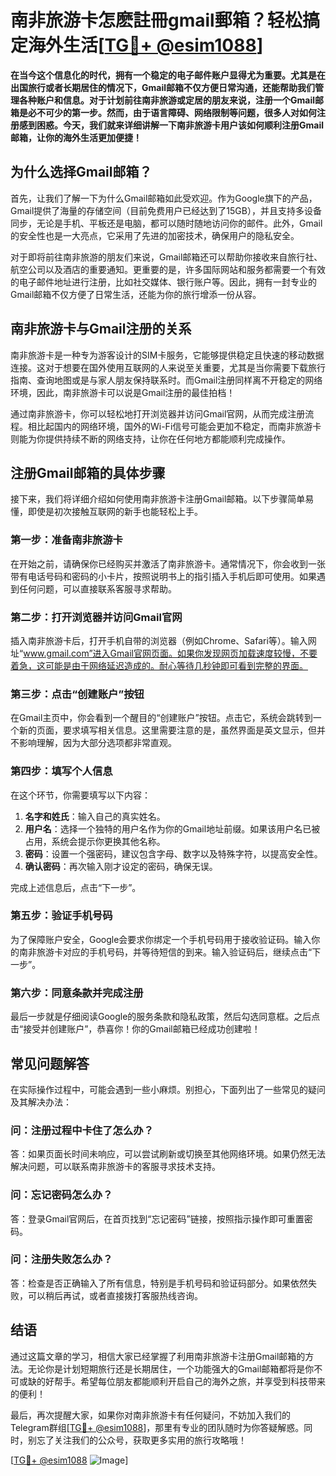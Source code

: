 # 南非旅游卡怎麽註冊gmail郵箱？轻松搞定海外生活[[TG💪+ @esim1088](https://t.me/s/esim1088)]

**在当今这个信息化的时代，拥有一个稳定的电子邮件账户显得尤为重要。尤其是在出国旅行或者长期居住的情况下，Gmail邮箱不仅方便日常沟通，还能帮助我们管理各种账户和信息。对于计划前往南非旅游或定居的朋友来说，注册一个Gmail邮箱是必不可少的第一步。然而，由于语言障碍、网络限制等问题，很多人对如何注册感到困惑。今天，我们就来详细讲解一下南非旅游卡用户该如何顺利注册Gmail邮箱，让你的海外生活更加便捷！**

## **为什么选择Gmail邮箱？**

首先，让我们了解一下为什么Gmail邮箱如此受欢迎。作为Google旗下的产品，Gmail提供了海量的存储空间（目前免费用户已经达到了15GB），并且支持多设备同步，无论是手机、平板还是电脑，都可以随时随地访问你的邮件。此外，Gmail的安全性也是一大亮点，它采用了先进的加密技术，确保用户的隐私安全。

对于即将前往南非旅游的朋友们来说，Gmail邮箱还可以帮助你接收来自旅行社、航空公司以及酒店的重要通知。更重要的是，许多国际网站和服务都需要一个有效的电子邮件地址进行注册，比如社交媒体、银行账户等。因此，拥有一封专业的Gmail邮箱不仅方便了日常生活，还能为你的旅行增添一份从容。

## **南非旅游卡与Gmail注册的关系**

南非旅游卡是一种专为游客设计的SIM卡服务，它能够提供稳定且快速的移动数据连接。这对于想要在国外使用互联网的人来说至关重要，尤其是当你需要下载旅行指南、查询地图或是与家人朋友保持联系时。而Gmail注册同样离不开稳定的网络环境，因此，南非旅游卡可以说是Gmail注册的最佳拍档！

通过南非旅游卡，你可以轻松地打开浏览器并访问Gmail官网，从而完成注册流程。相比起国内的网络环境，国外的Wi-Fi信号可能会更加不稳定，而南非旅游卡则能为你提供持续不断的网络支持，让你在任何地方都能顺利完成操作。

## **注册Gmail邮箱的具体步骤**

接下来，我们将详细介绍如何使用南非旅游卡注册Gmail邮箱。以下步骤简单易懂，即使是初次接触互联网的新手也能轻松上手。

### **第一步：准备南非旅游卡**

在开始之前，请确保你已经购买并激活了南非旅游卡。通常情况下，你会收到一张带有电话号码和密码的小卡片，按照说明书上的指引插入手机后即可使用。如果遇到任何问题，可以直接联系客服寻求帮助。

### **第二步：打开浏览器并访问Gmail官网**

插入南非旅游卡后，打开手机自带的浏览器（例如Chrome、Safari等）。输入网址“www.gmail.com”进入Gmail官网页面。如果你发现网页加载速度较慢，不要着急，这可能是由于网络延迟造成的。耐心等待几秒钟即可看到完整的界面。

### **第三步：点击“创建账户”按钮**

在Gmail主页中，你会看到一个醒目的“创建账户”按钮。点击它，系统会跳转到一个新的页面，要求填写相关信息。这里需要注意的是，虽然界面是英文显示，但并不影响理解，因为大部分选项都非常直观。

### **第四步：填写个人信息**

在这个环节，你需要填写以下内容：

1. **名字和姓氏**：输入自己的真实姓名。
2. **用户名**：选择一个独特的用户名作为你的Gmail地址前缀。如果该用户名已被占用，系统会提示你更换其他名称。
3. **密码**：设置一个强密码，建议包含字母、数字以及特殊字符，以提高安全性。
4. **确认密码**：再次输入刚才设定的密码，确保无误。

完成上述信息后，点击“下一步”。

### **第五步：验证手机号码**

为了保障账户安全，Google会要求你绑定一个手机号码用于接收验证码。输入你的南非旅游卡对应的手机号码，并等待短信的到来。输入验证码后，继续点击“下一步”。

### **第六步：同意条款并完成注册**

最后一步就是仔细阅读Google的服务条款和隐私政策，然后勾选同意框。之后点击“接受并创建账户”，恭喜你！你的Gmail邮箱已经成功创建啦！

## **常见问题解答**

在实际操作过程中，可能会遇到一些小麻烦。别担心，下面列出了一些常见的疑问及其解决办法：

### **问：注册过程中卡住了怎么办？**
答：如果页面长时间未响应，可以尝试刷新或切换至其他网络环境。如果仍然无法解决问题，可以联系南非旅游卡的客服寻求技术支持。

### **问：忘记密码怎么办？**
答：登录Gmail官网后，在首页找到“忘记密码”链接，按照指示操作即可重置密码。

### **问：注册失败怎么办？**
答：检查是否正确输入了所有信息，特别是手机号码和验证码部分。如果依然失败，可以稍后再试，或者直接拨打客服热线咨询。

## **结语**

通过这篇文章的学习，相信大家已经掌握了利用南非旅游卡注册Gmail邮箱的方法。无论你是计划短期旅行还是长期居住，一个功能强大的Gmail邮箱都将是你不可或缺的好帮手。希望每位朋友都能顺利开启自己的海外之旅，并享受到科技带来的便利！

最后，再次提醒大家，如果你对南非旅游卡有任何疑问，不妨加入我们的Telegram群组[[TG💪+ @esim1088](https://t.me/s/esim1088)]，那里有专业的团队随时为你答疑解惑。同时，别忘了关注我们的公众号，获取更多实用的旅行攻略哦！

[[TG💪+ @esim1088](https://t.me/s/esim1088) ![Image](https://i.postimg.cc/4NQfJmqS/Snipaste-2025-05-13-00-14-12.png)]